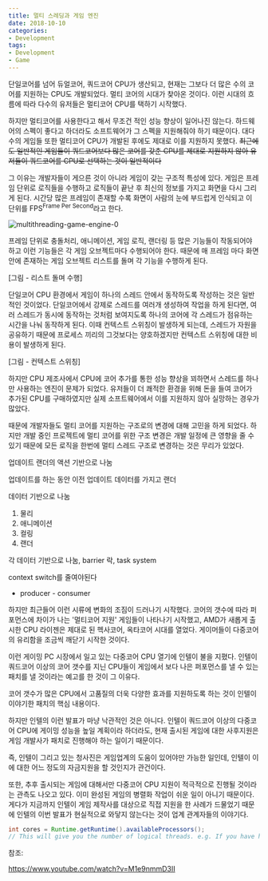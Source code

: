 ```yaml
---
title: 멀티 스레딩과 게임 엔진
date: 2018-10-10
categories:
- Development
tags:
- Development
- Game
---
```


 단일코어를 넘어 듀얼코어, 쿼드코어 CPU가 생산되고, 현재는 그보다 더 많은 수의 코어를 지원하는 CPU도 개발되었다. 멀티 코어의 시대가 찾아온 것이다. 이런 시대의 흐름에 따라 다수의 유저들은 멀티코어 CPU를 택하기 시작했다.

 하지만 멀티코어를 사용한다고 해서 무조건 적인 성능 향상이 일어나진 않는다. 하드웨어의 스펙이 좋다고 하더라도 소프트웨어가 그 스펙을 지원해줘야 하기 때문이다. 대다수의 게임들 또한 멀티코어 CPU가 개발된 후에도 제대로 이를 지원하지 못했다. ~~최근에도 일반적인 게임들이 쿼드코어보다 많은 코어를 갖춘 CPU를 제대로 지원하지 않아 유저들이 쿼드코어를 CPU로 선택하는 것이 일반적이다~~

 그 이유는 개발자들이 게으른 것이 아니라 게임이 갖는 구조적 특성에 있다. 게임은 프레임 단위로 로직들을 수행하고 로직들이 끝난 후 최신의 정보를 가지고 화면을 다시 그리게 된다. 시간당 많은 프레임이 존재할 수록 화면이 사람의 눈에 부드럽게 인식되고 이 단위를 FPS<sup>Frame Per Second</sup>라고 한다.

![multithreading-game-engine-0](https://user-images.githubusercontent.com/18159012/46985243-5f23a700-d124-11e8-9ab1-3d9cceb30a93.gif)

 프레임 단위로 충돌처리, 애니메이션, 게임 로직, 랜더링 등 많은 기능들이 작동되어야 하고 이런 기능들은 각 게임 오브젝트마다 수행되어야 한다. 때문에 매 프레임 마다 화면안에 존재하는 게임 오브젝트 리스트를 돌며 각 기능을 수행하게 된다.

[그림 - 리스트 돌며 수행]

 단일코어 CPU 환경에서 게임이 하나의 스레드 안에서 동작하도록 작성하는 것은 일반적인 것이었다. 단일코어에서 강제로 스레드를 여러개 생성하여 작업을 하게 된다면, 여러 스레드가 동시에 동작하는 것처럼 보여지도록 하나의 코어에 각 스레드가 점유하는 시간을 나눠 동작하게 된다. 이때 컨텍스트 스위칭이 발생하게 되는데, 스레드가 자원을 공유하기 때문에 프로세스 끼리의 그것보다는 양호하겠지만 컨텍스트 스위칭에 대한 비용이 발생하게 된다.

[그림 - 컨텍스트 스위칭]

 하지만 CPU 제조사에서 CPU에 코어 추가를 통한 성능 향상을 꾀하면서 스레드를 하나만 사용하는 엔진이 문제가 되었다. 유저들이 더 쾌적한 환경을 위해 돈을 들여 코어가 추가된 CPU를 구매하였지만 실제 소프트웨어에서 이를 지원하지 않아 실망하는 경우가 많았다.

 때문에 개발자들도 멀티 코어를 지원하는 구조로의 변경에 대해 고민을 하게 되었다. 하지만 개발 중인 프로젝트에 멀티 코어를 위한 구조 변경은 개발 일정에 큰 영향을 줄 수 있기 때문에 모든 로직을 한번에 멀티 스레드 구조로 변경하는 것은 무리가 있었다. 

업데이트 랜더의 액션 기반으로 나눔

 업데이트를 하는 동안 이전 업데이트 데이터를 가지고 랜더

데이터 기반으로 나눔

1. 물리
2. 애니메이션
3. 컬링
4. 랜더

각 데이터 기반으로 나눔, barrier 락, task system

context switch를 줄여야된다

- producer - consumer







하지만 최근들어 이런 시류에 변화의 조짐이 드러나기 시작했다. 코어의 갯수에 따라 퍼포먼스에 차이가 나는 '멀티코어 지원' 게임들이 나타나기 시작했고, AMD가 새롭게 출시한 CPU 라이젠은 제대로 된 헥사코어, 옥타코어 시대를 열었다. 게이머들이 다중코어의 유리함을 조금씩 깨닫기 시작한 것이다.

이런 게이밍 PC 시장에서 일고 있는 다중코어 CPU 열기에 인텔이 불을 지폈다. 인텔이 쿼드코어 이상의 코어 갯수를 지닌 CPU들이 게임에서 보다 나은 퍼포먼스를 낼 수 있는 패치를 낼 것이라는 예고를 한 것이 그 이유다.

코어 갯수가 많은 CPU에서 고품질의 더욱 다양한 효과를 지원하도록 하는 것이 인텔이 이야기한 패치의 핵심 내용이다. 

하지만 인텔의 이런 발표가 마냥 낙관적인 것은 아니다. 인텔이 쿼드코어 이상의 다중코어 CPU에 게이밍 성능을 높일 계획이라 하더라도, 현재 출시된 게임에 대한 사후지원은 게임 개발사가 패치로 진행해야 하는 일이기 때문이다. 

즉, 인텔이 그리고 있는 청사진은 게임업계의 도움이 있어야만 가능한 일인데, 인텔이 이에 대한 어느 정도의 자금지원을 할 것인지가 관건이다.

또한, 추후 출시되는 게임에 대해서만 다중코어 CPU 지원이 적극적으로 진행될 것이라는 관측도 나오고 있다. 이미 완성된 게임의 병렬화 작업이 쉬운 일이 아니기 때문이다. 게다가 지금까지 인텔이 게임 제작사를 대상으로 직접 지원을 한 사례가 드물었기 때문에 인텔의 이번 발표가 현실적으로 와닿지 않는다는 것이 업계 관계자들의 이야기다.

```java
int cores = Runtime.getRuntime().availableProcessors();
// This will give you the number of logical threads. e.g. If you have hyper-threading on, this will be double the number of cores.
```



참조:

https://www.youtube.com/watch?v=M1e9nmmD3II